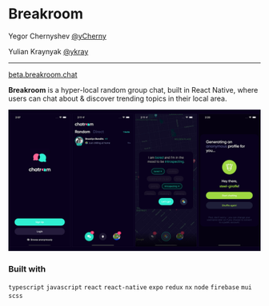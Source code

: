 # Breakroom

Yegor Chernyshev [@yCherny](https://github.com/ycherny)

Yulian Kraynyak [@ykray](https://github.com/ykray)

---

[beta.breakroom.chat](https://beta.breakroom.chat)

**Breakroom** is a hyper-local random group chat, built in React Native, where users can chat about & discover trending topics in their local area.

[![breakroom-screenshot](/assets/breakroom-ss.png)](https://beta.breakroom.chat)

### Built with

`typescript` `javascript` `react` `react-native` `expo` `redux` `nx` `node` `firebase` `mui` `scss`
